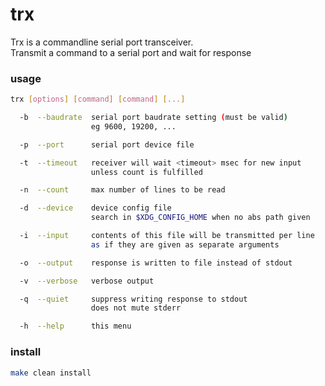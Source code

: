 # trx

Trx  is  a  commandline  serial port transceiver.\
Transmit a command to a serial port and wait for response

### usage

```sh
trx [options] [command] [command] [...]

  -b  --baudrate  serial port baudrate setting (must be valid)
                  eg 9600, 19200, ...

  -p  --port      serial port device file

  -t  --timeout   receiver will wait <timeout> msec for new input
                  unless count is fulfilled

  -n  --count     max number of lines to be read

  -d  --device    device config file
                  search in $XDG_CONFIG_HOME when no abs path given

  -i  --input     contents of this file will be transmitted per line
                  as if they are given as separate arguments

  -o  --output    response is written to file instead of stdout

  -v  --verbose   verbose output

  -q  --quiet     suppress writing response to stdout
                  does not mute stderr

  -h  --help      this menu
```

### install

```sh
make clean install
```
